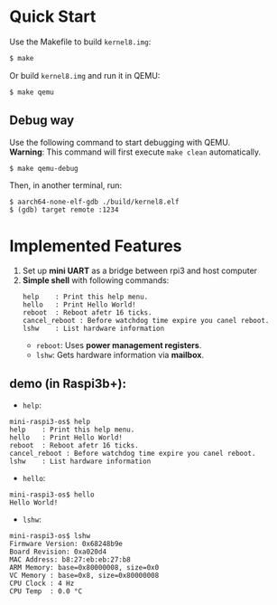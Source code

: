 # Quick Start
Use the Makefile to build `kernel8.img`:
```bash
$ make
```
Or build `kernel8.img` and run it in QEMU:
```bash
$ make qemu
```
## Debug way
Use the following command to start debugging with QEMU.  
**Warning**: This command will first execute `make clean` automatically.
```bash
$ make qemu-debug
```
Then, in another terminal, run:
```
$ aarch64-none-elf-gdb ./build/kernel8.elf
$ (gdb) target remote :1234
```

# Implemented Features

1. Set up **mini UART** as a bridge between rpi3 and host computer
2. **Simple shell** with following commands:
    ```
    help    : Print this help menu.
    hello   : Print Hello World!
    reboot  : Reboot afetr 16 ticks.
    cancel_reboot : Before watchdog time expire you canel reboot.
    lshw    : List hardware information
    ```
    - `reboot`: Uses **power management registers**.
    - `lshw`: Gets hardware information via **mailbox**.

## demo (in Raspi3b+):
- `help`:
```
mini-raspi3-os$ help
help    : Print this help menu.
hello   : Print Hello World!
reboot  : Reboot afetr 16 ticks.
cancel_reboot : Before watchdog time expire you canel reboot.
lshw    : List hardware information
```
- `hello`:
```
mini-raspi3-os$ hello
Hello World!
```
- `lshw`:
```
mini-raspi3-os$ lshw
Firmware Version: 0x68248b9e
Board Revision: 0xa020d4
MAC Address: b8:27:eb:eb:27:b8
ARM Memory: base=0x80000008, size=0x0
VC Memory : base=0x8, size=0x80000008
CPU Clock : 4 Hz
CPU Temp  : 0.0 °C
```
